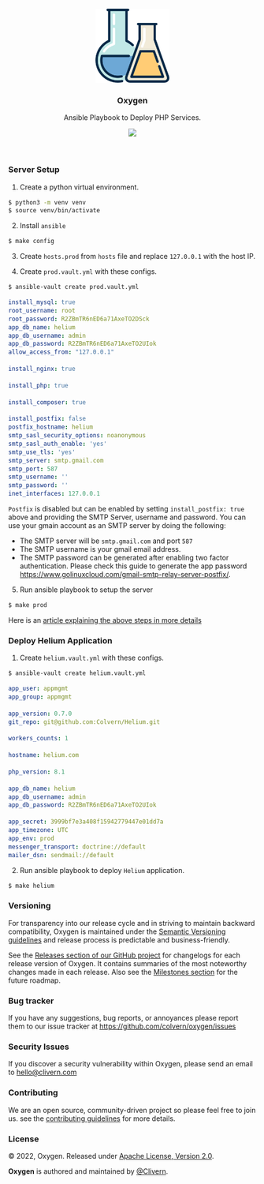 <p align="center">
    <img alt="Oxygen Logo" src="/static/logo.png?v=1.0.1" height="150" />
    <h3 align="center">Oxygen</h3>
    <p align="center">Ansible Playbook to Deploy PHP Services.</p>
    <p align="center">
        <a href="https://github.com/Colvern/Oxygen/actions/workflows/build.yml">
            <img src="https://github.com/Colvern/Oxygen/actions/workflows/build.yml/badge.svg"/>
        </a>
    </p>
</p>
<br/>

### Server Setup

1. Create a python virtual environment.

```zsh
$ python3 -m venv venv
$ source venv/bin/activate
```

2. Install `ansible`

```zsh
$ make config
```

3. Create `hosts.prod` from `hosts` file and replace `127.0.0.1` with the host IP.

4. Create `prod.vault.yml` with these configs.

```zsh
$ ansible-vault create prod.vault.yml
```

```yaml
install_mysql: true
root_username: root
root_password: R2ZBmTR6nED6a71AxeTO2DSck
app_db_name: helium
app_db_username: admin
app_db_password: R2ZBmTR6nED6a71AxeTO2UIok
allow_access_from: "127.0.0.1"

install_nginx: true

install_php: true

install_composer: true

install_postfix: false
postfix_hostname: helium
smtp_sasl_security_options: noanonymous
smtp_sasl_auth_enable: 'yes'
smtp_use_tls: 'yes'
smtp_server: smtp.gmail.com
smtp_port: 587
smtp_username: ''
smtp_password: ''
inet_interfaces: 127.0.0.1
```

`Postfix` is disabled but can be enabled by setting `install_postfix: true` above and providing the SMTP Server, username and password. You can use your gmain account as an SMTP server by doing the following:

- The SMTP server will be `smtp.gmail.com` and port `587`
- The SMTP username is your gmail email address.
- The SMTP password can be generated after enabling two factor authentication. Please check this guide to generate the app password https://www.golinuxcloud.com/gmail-smtp-relay-server-postfix/.

5. Run ansible playbook to setup the server

```zsh
$ make prod
```

Here is an [article explaining the above steps in more details](https://clivern.com/installing-nginx-mysql-php-on-ubuntu-22-04/)


### Deploy Helium Application

1. Create `helium.vault.yml` with these configs.

```zsh
$ ansible-vault create helium.vault.yml
```

```yaml
app_user: appmgmt
app_group: appmgmt

app_version: 0.7.0
git_repo: git@github.com:Colvern/Helium.git

workers_counts: 1

hostname: helium.com

php_version: 8.1

app_db_name: helium
app_db_username: admin
app_db_password: R2ZBmTR6nED6a71AxeTO2UIok

app_secret: 3999bf7e3a408f15942779447e01dd7a
app_timezone: UTC
app_env: prod
messenger_transport: doctrine://default
mailer_dsn: sendmail://default
```

2. Run ansible playbook to deploy `Helium` application.

```zsh
$ make helium
```


### Versioning

For transparency into our release cycle and in striving to maintain backward compatibility, Oxygen is maintained under the [Semantic Versioning guidelines](https://semver.org/) and release process is predictable and business-friendly.

See the [Releases section of our GitHub project](https://github.com/colvern/oxygen/releases) for changelogs for each release version of Oxygen. It contains summaries of the most noteworthy changes made in each release. Also see the [Milestones section](https://github.com/colvern/oxygen/milestones) for the future roadmap.


### Bug tracker

If you have any suggestions, bug reports, or annoyances please report them to our issue tracker at https://github.com/colvern/oxygen/issues


### Security Issues

If you discover a security vulnerability within Oxygen, please send an email to [hello@clivern.com](mailto:hello@clivern.com)


### Contributing

We are an open source, community-driven project so please feel free to join us. see the [contributing guidelines](CONTRIBUTING.md) for more details.


### License

© 2022, Oxygen. Released under [Apache License, Version 2.0](https://www.apache.org/licenses/LICENSE-2.0).

**Oxygen** is authored and maintained by [@Clivern](https://github.com/Clivern).
